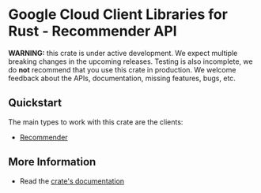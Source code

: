 # Google Cloud Client Libraries for Rust - Recommender API

<!-- Code generated by sidekick. DO NOT EDIT. -->

**WARNING:** this crate is under active development. We expect multiple breaking
changes in the upcoming releases. Testing is also incomplete, we do **not**
recommend that you use this crate in production. We welcome feedback about the
APIs, documentation, missing features, bugs, etc.

## Quickstart

The main types to work with this crate are the clients:

* [Recommender]

## More Information

* Read the [crate's documentation](https://docs.rs/google-cloud-recommender-v1/latest/google-cloud-recommender-v1)

[Recommender]: https://docs.rs/google-cloud-recommender-v1/latest/google_cloud_recommender_v1/client/struct.Recommender.html
